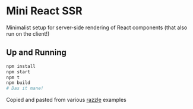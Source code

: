 # Mini React SSR

Minimalist setup for server-side rendering of React components (that also run on the client!)

## Up and Running

```bash
npm install
npm start
npm t
npm build
# Das it mane!
```

Copied and pasted from various [razzle](https://github.com/jaredpalmer/razzle) examples
